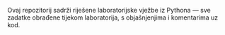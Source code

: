 Ovaj repozitorij sadrži riješene laboratorijske vježbe iz Pythona — sve zadatke obrađene tijekom laboratorija, s objašnjenjima i komentarima uz kod.

